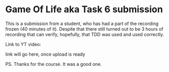 # Game Of Life aka Task 6 submission

This is a submission from a student, who has had a part of the recording frozen (40 minutes of it). Despite that there still turned out to be 3 hours of recording that can verify, hopefully, that TDD was used and used correctly.

Link to YT video:

link will go here, once upload is ready

PS. Thanks for the course. It was a good one.
